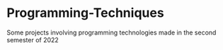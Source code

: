 # Programming-Techniques
Some projects involving programming technologies made in the second semester of 2022
